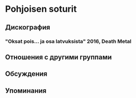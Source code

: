 # Pohjoisen soturit



## Дискография

### "Oksat pois... ja osa latvuksista" 2016, Death Metal




## Отношения с другими группами


## Обсуждения


## Упоминания

